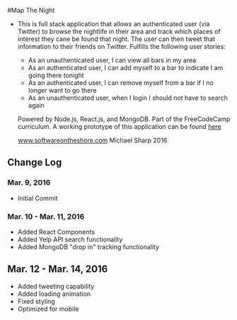 #Map The Night
  * This is full stack application that allows an authenticated user (via Twitter)
    to browse the nightlife in their area and track which places of interest they
    cane be found that night. The user can then tweet that information to their friends on
    Twitter. Fulfills the following user stories:
      * As an unauthenticated user, I can view all bars in my area
      * As an authenticated user, I can add myself to a bar to indicate I am going there tonight
      * As an authenticated user, I can remove myself from a bar if I no longer want to go there
      * As an unauthenticated user, when I login I should not have to search again

    Powered by Node.js, React.js, and MongoDB. Part of the FreeCodeCamp curriculum.
    A working prototype of this application can be found [here](map-the-night.herokuapp.com)

    www.softwareontheshore.com
    Michael Sharp 2016

## Change Log

### Mar. 9, 2016
  * Initial Commit

### Mar. 10 - Mar. 11, 2016
  * Added React Components
  * Added Yelp API search functionality
  * Added MongoDB "drop in" tracking functionality

## Mar. 12 - Mar. 14, 2016
  * Added tweeting capability
  * Added loading animation
  * Fixed styling
  * Optimized for mobile
